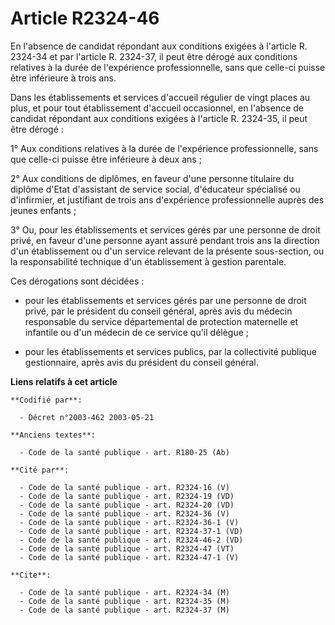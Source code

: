 # Article R2324-46

En l'absence de candidat répondant aux conditions exigées à l'article R. 2324-34 et par l'article R. 2324-37, il peut être
dérogé aux conditions relatives à la durée de l'expérience professionnelle, sans que celle-ci puisse être inférieure à trois
ans.

Dans les établissements et services d'accueil régulier de vingt places au plus, et pour tout établissement d'accueil
occasionnel, en l'absence de candidat répondant aux conditions exigées à l'article R. 2324-35, il peut être dérogé :

1° Aux conditions relatives à la durée de l'expérience professionnelle, sans que celle-ci puisse être inférieure à deux ans ;

2° Aux conditions de diplômes, en faveur d'une personne titulaire du diplôme d'Etat d'assistant de service social,
d'éducateur spécialisé ou d'infirmier, et justifiant de trois ans d'expérience professionnelle auprès des jeunes enfants ;

3° Ou, pour les établissements et services gérés par une personne de droit privé, en faveur d'une personne ayant assuré
pendant trois ans la direction d'un établissement ou d'un service relevant de la présente sous-section, ou la responsabilité
technique d'un établissement à gestion parentale.

Ces dérogations sont décidées :

- pour les établissements et services gérés par une personne de droit privé, par le président du conseil général, après avis
du médecin responsable du service départemental de protection maternelle et infantile ou d'un médecin de ce service qu'il
délègue ;

- pour les établissements et services publics, par la collectivité publique gestionnaire, après avis du président du conseil
général.

**Liens relatifs à cet article**

	**Codifié par**:

	  - Décret n°2003-462 2003-05-21

	**Anciens textes**:

	  - Code de la santé publique - art. R180-25 (Ab)

	**Cité par**:

	  - Code de la santé publique - art. R2324-16 (V)
	  - Code de la santé publique - art. R2324-19 (VD)
	  - Code de la santé publique - art. R2324-20 (VD)
	  - Code de la santé publique - art. R2324-36 (V)
	  - Code de la santé publique - art. R2324-36-1 (V)
	  - Code de la santé publique - art. R2324-37-1 (VD)
	  - Code de la santé publique - art. R2324-46-2 (VD)
	  - Code de la santé publique - art. R2324-47 (VT)
	  - Code de la santé publique - art. R2324-47-1 (V)

	**Cite**:

	  - Code de la santé publique - art. R2324-34 (M)
	  - Code de la santé publique - art. R2324-35 (M)
	  - Code de la santé publique - art. R2324-37 (M)
